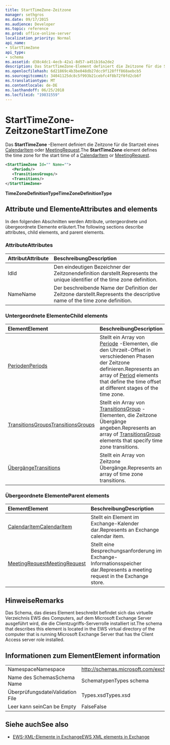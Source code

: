 ```yaml
---
title: StartTimeZone-Zeitzone
manager: sethgros
ms.date: 09/17/2015
ms.audience: Developer
ms.topic: reference
ms.prod: office-online-server
localization_priority: Normal
api_name:
- StartTimeZone
api_type:
- schema
ms.assetid: d38c4dc1-4ecb-42a1-8d57-a451b16a2de2
description: Das StartTimeZone-Element definiert die Zeitzone für die Startzeit eines CalendarItem oder MeetingRequest.
ms.openlocfilehash: 6d21869c4b3be048db27dcc9f128fff868aebcb5
ms.sourcegitcommit: 34041125dc8c5f993b21cebfc4f8b72f0fd2cb6f
ms.translationtype: MT
ms.contentlocale: de-DE
ms.lasthandoff: 06/25/2018
ms.locfileid: "19831559"
---
```

# <a name="starttimezone"></a><span data-ttu-id="00880-103">StartTimeZone-Zeitzone</span><span class="sxs-lookup"><span data-stu-id="00880-103">StartTimeZone</span></span>

<span data-ttu-id="00880-104">Das **StartTimeZone** -Element definiert die Zeitzone für die Startzeit eines [CalendarItem](calendaritem.md) oder [MeetingRequest](meetingrequest.md).</span><span class="sxs-lookup"><span data-stu-id="00880-104">The **StartTimeZone** element defines the time zone for the start time of a [CalendarItem](calendaritem.md) or [MeetingRequest](meetingrequest.md).</span></span>
  
```xml
<StartTimeZone Id="" Name="">
   <Periods/>
   <TransitionsGroups/>
   <Transitions/>
</StartTimeZone>
```

<span data-ttu-id="00880-105">**TimeZoneDefinitionType**</span><span class="sxs-lookup"><span data-stu-id="00880-105">**TimeZoneDefinitionType**</span></span>

## <a name="attributes-and-elements"></a><span data-ttu-id="00880-106">Attribute und Elemente</span><span class="sxs-lookup"><span data-stu-id="00880-106">Attributes and elements</span></span>

<span data-ttu-id="00880-107">In den folgenden Abschnitten werden Attribute, untergeordnete und übergeordnete Elemente erläutert.</span><span class="sxs-lookup"><span data-stu-id="00880-107">The following sections describe attributes, child elements, and parent elements.</span></span>
  
### <a name="attributes"></a><span data-ttu-id="00880-108">Attribute</span><span class="sxs-lookup"><span data-stu-id="00880-108">Attributes</span></span>

|<span data-ttu-id="00880-109">**Attribut**</span><span class="sxs-lookup"><span data-stu-id="00880-109">**Attribute**</span></span>|<span data-ttu-id="00880-110">**Beschreibung**</span><span class="sxs-lookup"><span data-stu-id="00880-110">**Description**</span></span>|
|:-----|:-----|
|<span data-ttu-id="00880-111">Id</span><span class="sxs-lookup"><span data-stu-id="00880-111">Id</span></span>  <br/> |<span data-ttu-id="00880-112">Den eindeutigen Bezeichner der Zeitzonendefinition darstellt.</span><span class="sxs-lookup"><span data-stu-id="00880-112">Represents the unique identifier of the time zone definition.</span></span>  <br/> |
|<span data-ttu-id="00880-113">Name</span><span class="sxs-lookup"><span data-stu-id="00880-113">Name</span></span>  <br/> |<span data-ttu-id="00880-114">Der beschreibende Name der Definition der Zeitzone darstellt.</span><span class="sxs-lookup"><span data-stu-id="00880-114">Represents the descriptive name of the time zone definition.</span></span>  <br/> |
   
### <a name="child-elements"></a><span data-ttu-id="00880-115">Untergeordnete Elemente</span><span class="sxs-lookup"><span data-stu-id="00880-115">Child elements</span></span>

|<span data-ttu-id="00880-116">**Element**</span><span class="sxs-lookup"><span data-stu-id="00880-116">**Element**</span></span>|<span data-ttu-id="00880-117">**Beschreibung**</span><span class="sxs-lookup"><span data-stu-id="00880-117">**Description**</span></span>|
|:-----|:-----|
|[<span data-ttu-id="00880-118">Perioden</span><span class="sxs-lookup"><span data-stu-id="00880-118">Periods</span></span>](periods.md) <br/> |<span data-ttu-id="00880-119">Stellt ein Array von [Periode](period.md) -Elementen, die den Uhrzeit-Offset in verschiedenen Phasen der Zeitzone definieren.</span><span class="sxs-lookup"><span data-stu-id="00880-119">Represents an array of [Period](period.md) elements that define the time offset at different stages of the time zone.</span></span>  <br/> |
|[<span data-ttu-id="00880-120">TransitionsGroups</span><span class="sxs-lookup"><span data-stu-id="00880-120">TransitionsGroups</span></span>](transitionsgroups.md) <br/> |<span data-ttu-id="00880-121">Stellt ein Array von [TransitionsGroup](transitionsgroup.md) -Elementen, die Zeitzone Übergänge angeben.</span><span class="sxs-lookup"><span data-stu-id="00880-121">Represents an array of [TransitionsGroup](transitionsgroup.md) elements that specify time zone transitions.</span></span>  <br/> |
|[<span data-ttu-id="00880-122">Übergänge</span><span class="sxs-lookup"><span data-stu-id="00880-122">Transitions</span></span>](transitions.md) <br/> |<span data-ttu-id="00880-123">Stellt ein Array von Zeitzone Übergänge.</span><span class="sxs-lookup"><span data-stu-id="00880-123">Represents an array of time zone transitions.</span></span>  <br/> |
   
### <a name="parent-elements"></a><span data-ttu-id="00880-124">Übergeordnete Elemente</span><span class="sxs-lookup"><span data-stu-id="00880-124">Parent elements</span></span>

|<span data-ttu-id="00880-125">**Element**</span><span class="sxs-lookup"><span data-stu-id="00880-125">**Element**</span></span>|<span data-ttu-id="00880-126">**Beschreibung**</span><span class="sxs-lookup"><span data-stu-id="00880-126">**Description**</span></span>|
|:-----|:-----|
|[<span data-ttu-id="00880-127">CalendarItem</span><span class="sxs-lookup"><span data-stu-id="00880-127">CalendarItem</span></span>](calendaritem.md) <br/> |<span data-ttu-id="00880-128">Stellt ein Element im Exchange-Kalender dar.</span><span class="sxs-lookup"><span data-stu-id="00880-128">Represents an Exchange calendar item.</span></span>  <br/> |
|[<span data-ttu-id="00880-129">MeetingRequest</span><span class="sxs-lookup"><span data-stu-id="00880-129">MeetingRequest</span></span>](meetingrequest.md) <br/> |<span data-ttu-id="00880-130">Stellt eine Besprechungsanforderung im Exchange-Informationsspeicher dar.</span><span class="sxs-lookup"><span data-stu-id="00880-130">Represents a meeting request in the Exchange store.</span></span>  <br/> |
   
## <a name="remarks"></a><span data-ttu-id="00880-131">Hinweise</span><span class="sxs-lookup"><span data-stu-id="00880-131">Remarks</span></span>

<span data-ttu-id="00880-132">Das Schema, das dieses Element beschreibt befindet sich das virtuelle Verzeichnis EWS des Computers, auf dem Microsoft Exchange Server ausgeführt wird, die die Clientzugriffs-Serverrolle installiert ist.</span><span class="sxs-lookup"><span data-stu-id="00880-132">The schema that describes this element is located in the EWS virtual directory of the computer that is running Microsoft Exchange Server that has the Client Access server role installed.</span></span>
  
## <a name="element-information"></a><span data-ttu-id="00880-133">Informationen zum Element</span><span class="sxs-lookup"><span data-stu-id="00880-133">Element information</span></span>

|||
|:-----|:-----|
|<span data-ttu-id="00880-134">Namespace</span><span class="sxs-lookup"><span data-stu-id="00880-134">Namespace</span></span>  <br/> |http://schemas.microsoft.com/exchange/services/2006/types  <br/> |
|<span data-ttu-id="00880-135">Name des Schemas</span><span class="sxs-lookup"><span data-stu-id="00880-135">Schema Name</span></span>  <br/> |<span data-ttu-id="00880-136">Schematypen</span><span class="sxs-lookup"><span data-stu-id="00880-136">Types schema</span></span>  <br/> |
|<span data-ttu-id="00880-137">Überprüfungsdatei</span><span class="sxs-lookup"><span data-stu-id="00880-137">Validation File</span></span>  <br/> |<span data-ttu-id="00880-138">Types.xsd</span><span class="sxs-lookup"><span data-stu-id="00880-138">Types.xsd</span></span>  <br/> |
|<span data-ttu-id="00880-139">Leer kann sein</span><span class="sxs-lookup"><span data-stu-id="00880-139">Can be Empty</span></span>  <br/> |<span data-ttu-id="00880-140">False</span><span class="sxs-lookup"><span data-stu-id="00880-140">False</span></span>  <br/> |
   
## <a name="see-also"></a><span data-ttu-id="00880-141">Siehe auch</span><span class="sxs-lookup"><span data-stu-id="00880-141">See also</span></span>

- [<span data-ttu-id="00880-142">EWS-XML-Elemente in Exchange</span><span class="sxs-lookup"><span data-stu-id="00880-142">EWS XML elements in Exchange</span></span>](ews-xml-elements-in-exchange.md)

